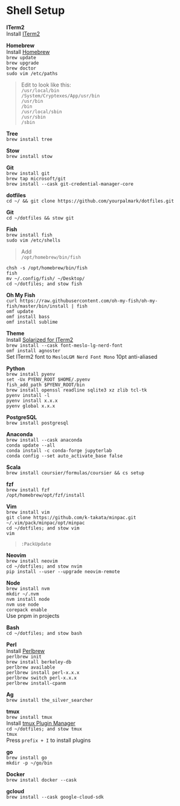 # Shell Setup

**ITerm2**  
Install [ITerm2]  

**Homebrew**  
Install [Homebrew]  
`brew update`  
`brew upgrade`  
`brew doctor`  
`sudo vim /etc/paths`  
>Edit to look like this:  
`/usr/local/bin`  
`/System/Cryptexes/App/usr/bin`  
`/usr/bin`  
`/bin`  
`/usr/local/sbin`  
`/usr/sbin`  
`/sbin`  

**Tree**  
`brew install tree`  

**Stow**  
`brew install stow`  

**Git**  
`brew install git`  
`brew tap microsoft/git`  
`brew install --cask git-credential-manager-core`  

**dotfiles**  
`cd ~/ && git clone https://github.com/yourpalmark/dotfiles.git`  

**Git**  
`cd ~/dotfiles && stow git`  

**Fish**  
`brew install fish`  
`sudo vim /etc/shells`  
>Add  
`/opt/homebrew/bin/fish`  

`chsh -s /opt/homebrew/bin/fish`  
`fish`  
`mv ~/.config/fish/ ~/Desktop/`  
`cd ~/dotfiles; and stow fish`  

**Oh My Fish**  
`curl https://raw.githubusercontent.com/oh-my-fish/oh-my-fish/master/bin/install | fish`  
`omf update`  
`omf install bass`  
`omf install sublime`  

**Theme**  
Install [Solarized for ITerm2]  
`brew install --cask font-meslo-lg-nerd-font`  
`omf install agnoster`  
Set ITerm2 font to `MesloLGM Nerd Font Mono` 10pt anti-aliased  

**Python**  
`brew install pyenv`  
`set -Ux PYENV_ROOT $HOME/.pyenv`  
`fish_add_path $PYENV_ROOT/bin`  
`brew install openssl readline sqlite3 xz zlib tcl-tk`  
`pyenv install -l`  
`pyenv install x.x.x`  
`pyenv global x.x.x`  

**PostgreSQL**  
`brew install postgresql`  

**Anaconda**  
`brew install --cask anaconda`  
`conda update --all`  
`conda install -c conda-forge jupyterlab`  
`conda config --set auto_activate_base false`  

**Scala**  
`brew install coursier/formulas/coursier && cs setup`  

**fzf**  
`brew install fzf`  
`/opt/homebrew/opt/fzf/install`  

**Vim**  
`brew install vim`  
`git clone https://github.com/k-takata/minpac.git ~/.vim/pack/minpac/opt/minpac`  
`cd ~/dotfiles; and stow vim`  
`vim`  
>`:PackUpdate`  

**Neovim**  
`brew install neovim`  
`cd ~/dotfiles; and stow nvim`  
`pip install --user --upgrade neovim-remote`  

**Node**  
`brew install nvm`  
`mkdir ~/.nvm`  
`nvm install node`  
`nvm use node`  
`corepack enable`  
Use pnpm in projects  

**Bash**  
`cd ~/dotfiles; and stow bash`  

**Perl**  
Install [Perlbrew]  
`perlbrew init`  
`brew install berkeley-db`  
`perlbrew available`  
`perlbrew install perl-x.x.x`  
`perlbrew switch perl-x.x.x`  
`perlbrew install-cpanm`  

**Ag**  
`brew install the_silver_searcher`  

**tmux**  
`brew install tmux`  
Install [tmux Plugin Manager]  
`cd ~/dotfiles; and stow tmux`  
`tmux`  
Press `prefix + I` to install plugins  

**go**  
`brew install go`  
`mkdir -p ~/go/bin`  

**Docker**  
`brew install docker --cask`  

<!---
**Lua**  
`mkdir ~/.luaver`  
`git clone https://github.com/DhavalKapil/luaver.git ~/.luaver`  
`luaver install x.x.x`  
`luaver use x.x.x`  
`set OSVersion (sw_vers -productVersion)`  
`export MACOSX_DEPLOYMENT_TARGET=$OSVersion`  
`luaver install-luajit x.x.x`  
`luaver use-luajit x.x.x`  
-->

**gcloud**  
`brew install --cask google-cloud-sdk`  

   [ITerm2]: https://www.iterm2.com/
   [Solarized for ITerm2]: https://github.com/altercation/solarized/tree/master/iterm2-colors-solarized
   [Homebrew]: https://brew.sh/
   [Perlbrew]: https://perlbrew.pl/
   [Oh My Fish]: https://github.com/oh-my-fish/oh-my-fish
   [tmux]: https://github.com/tmux/tmux
   [tmux Plugin Manager]: https://github.com/tmux-plugins/tpm
